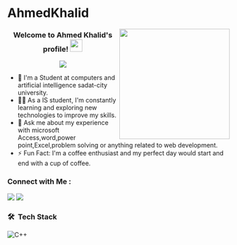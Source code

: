 # AhmedKhalid
<img width="250" align="right" src="https://c.tenor.com/_DOBjnGspYAAAAAM/code-coding.gif">
<h3 align="center">
  Welcome to Ahmed Khalid's profile!
  <img src="https://media.giphy.com/media/hvRJCLFzcasrR4ia7z/giphy.gif" width="28">
</h3>
<!-- Typing SVG by DenverCoder1 - https://github.com/DenverCoder1/readme-typing-svg -->
<p align="center">
  <a href="https://github.com/DenverCoder1/readme-typing-svg"><img src="https://readme-typing-svg.herokuapp.com/?lines=Student%20at%20FCAI;Always%20learning%20new%20things&font=Fira%20Code&center=true&width=440&height=45&color=f75c7e&vCenter=true&size=22"></a>
</p> 

- 🏢 I'm a Student at computers and artificial intelligence sadat-city university.
- 👨‍💻 As a IS student, I'm constantly learning and exploring new technologies to improve my skills.
- 💬 Ask me about my experience with microsoft Access,word,power point,Excel,problem solving or anything related to web development.
- ⚡ Fun Fact: I'm a coffee enthusiast and my perfect day would start and end with a cup of coffee.

### Connect with Me :

<a href="https://linkedin.com/in/Ahmed-khalid" target="_blank"><img src="https://img.shields.io/badge/-Ahmed%20Khalid-0077B5?style=for-the-badge&logo=Linkedin&logoColor=white"/></a>
<a href="https://t.me/AhmedKhalid" target="_blank"><img src="https://img.shields.io/badge/-Ahmed%20Khalid-0077B5?style=for-the-badge&logo=Telegram&logoColor=white"/></a>
### 🛠 &nbsp;Tech Stack

![C++](https://img.shields.io/badge/-C++%20-05122A?style=flat&logo=C++)&nbsp;
